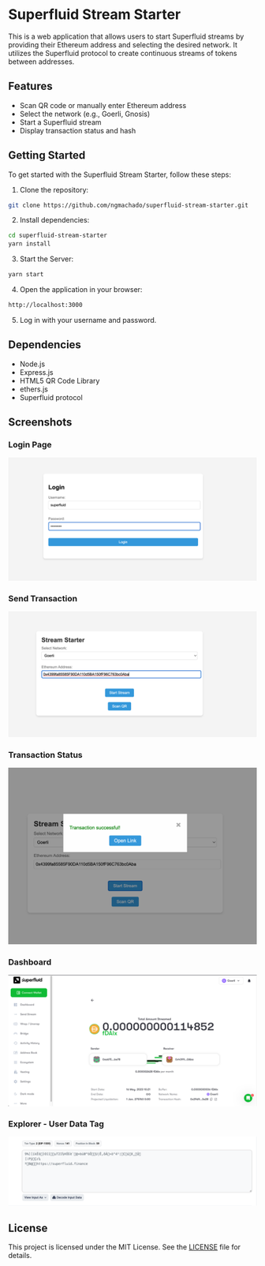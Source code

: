 # Superfluid Stream Starter

This is a web application that allows users to start Superfluid streams by providing their Ethereum address and selecting the desired network. It utilizes the Superfluid protocol to create continuous streams of tokens between addresses.

## Features

- Scan QR code or manually enter Ethereum address
- Select the network (e.g., Goerli, Gnosis)
- Start a Superfluid stream
- Display transaction status and hash

## Getting Started

To get started with the Superfluid Stream Starter, follow these steps:

1. Clone the repository:

```bash
git clone https://github.com/ngmachado/superfluid-stream-starter.git
```

2. Install dependencies:

```bash
cd superfluid-stream-starter
yarn install
```

3. Start the Server:

```bash
yarn start
```

4. Open the application in your browser:
```bash
http://localhost:3000
```

5. Log in with your username and password.

## Dependencies

- Node.js
- Express.js
- HTML5 QR Code Library
- ethers.js
- Superfluid protocol

## Screenshots

### Login Page

![Login Page](screenshots/login.png)


### Send Transaction

![Send Transaction](screenshots/main.png)

### Transaction Status

![Transaction Status](screenshots/sendTx.png)

### Dashboard

![Dashboard](screenshots/dashboard.png)

### Explorer - User Data Tag

![Explorer](screenshots/userData.png)

## License

This project is licensed under the MIT License. See the [LICENSE](LICENSE) file for details.